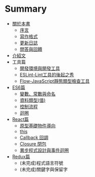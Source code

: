 # Summary

* [關於本書](README.md)
   * [序言](intro.md)
   * [寫作格式](style.md)
   * [更新日誌](changelog.md)
   * [問答與回饋](issue.md)
* [介紹文](day01_intro/README.md)
* 工具篇
   * [開發環境與開發工具](day02_dev_env/README.md)
   * [ESLint-Lint工具的後起之秀](day03_eslint/README.md)
   * [Flow-JavaScript靜態類型檢查工具](day04_flowtype/README.md)
* [ES6篇](part3/README.md)
   * [變數、常數與命名](part3/var_const_naming.md)
   * [資料類型(值)](part3/datatype.md)
   * [控制流程](part3/controlflow.md)
   * [迴圈](part3/loop.md)
* [React篇](part4/README.md)
   * [原型基礎物件導向](part4/prototype.md)
   * [this](part4/this.md)
   * [Callback 回調](part4/callback.md)
   * [Closure 閉包](part4/closure.md)
   * [異步程式設計與事件迴圈](part4/eventloop.md)
* [Redux篇](part5/README.md)
   * (未完成)程式語言符號
   * (未完成)關鍵字與保留字
